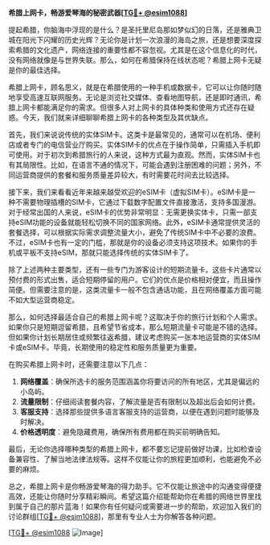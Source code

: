 **希腊上网卡，畅游爱琴海的秘密武器[[TG💪+ @esim1088](https://t.me/s/esim1088)]**

提起希腊，你脑海中浮现的是什么？是圣托里尼岛那如梦似幻的日落，还是雅典卫城在阳光下闪耀的历史光辉？无论你是计划一次浪漫的海岛之旅，还是想要深度探索希腊的文化遗产，网络连接的重要性都不容忽视。尤其是在这个信息化的时代，没有网络就像是与世界失联。那么，如何在希腊保持在线状态呢？希腊上网卡无疑是你的最佳选择。

希腊上网卡，顾名思义，就是在希腊使用的一种手机或数据卡，它可以让你随时随地享受高速互联网服务。无论是浏览社交媒体、查看地图导航，还是即时通讯，希腊上网卡都能满足你的需求。但很多人对上网卡的具体种类和使用方式还存在疑惑。今天，我们就来详细聊聊希腊上网卡的各种类型及其优缺点。

首先，我们来说说传统的实体SIM卡。这类卡是最常见的，通常可以在机场、便利店或者专门的电信营业厅购买。实体SIM卡的优点在于操作简单，只需插入手机即可使用。对于初次到希腊旅行的人来说，这种方式最为直观。然而，实体SIM卡也有其局限性。比如，在语言不通的情况下，可能会遇到注册困难的问题；另外，不同运营商提供的套餐和服务质量差异较大，有时需要花时间去比较选择。

接下来，我们来看看近年来越来越受欢迎的eSIM卡（虚拟SIM卡）。eSIM卡是一种不需要物理插槽的SIM卡，它通过下载数字配置文件直接激活，支持多国漫游。对于经常出国的人来说，eSIM卡的优势非常明显：无需更换实体卡，只需一部支持eSIM功能的设备就能轻松切换不同的国家网络。此外，eSIM卡通常提供灵活的套餐选择，可以根据实际需求调整流量大小，避免了传统SIM卡中不必要的浪费。不过，eSIM卡也有一定的门槛，那就是你的设备必须支持这项技术。如果你的手机或平板不支持eSIM，那就只能选择传统的实体SIM卡了。

除了上述两种主要类型，还有一些专门为游客设计的短期流量卡。这些卡片通常以预付费的形式出售，适合短期停留的用户。它们的优点是价格相对便宜，而且操作简便。但需要注意的是，这类流量卡一般不包含通话功能，且在网络覆盖方面可能不如大型运营商稳定。

那么，如何选择最适合自己的希腊上网卡呢？这取决于你的旅行计划和个人需求。如果你只是短期逗留希腊，且希望节省成本，那么短期流量卡可能是不错的选择。但如果你计划长期居住或频繁往返希腊，建议考虑购买一张本地运营商的实体SIM卡或eSIM卡。毕竟，长期使用的稳定性和服务质量更为重要。

在购买希腊上网卡时，还需要注意以下几点：

1. **网络覆盖**：确保所选卡的服务范围涵盖你将要访问的所有地区，尤其是偏远的小岛屿。
2. **流量限制**：仔细阅读套餐内容，了解流量是否有限制以及超出后会如何计费。
3. **客服支持**：选择那些提供多语言客服支持的运营商，以便在遇到问题时能够及时解决。
4. **价格透明度**：避免隐藏费用，确保所有费用都在购买前明确告知。

最后，无论你选择哪种类型的希腊上网卡，都不要忘记提前做好功课，比如检查设备兼容性、了解当地法律法规等。这样不仅能让你的旅程更加顺利，也能避免不必要的麻烦。

总之，希腊上网卡是你畅游爱琴海的得力助手。它不仅能让旅途中的沟通变得便捷高效，还能让你随时分享精彩瞬间。希望这篇介绍能帮助你在希腊的网络世界里找到属于自己的那片蓝海！如果你有任何疑问或需要进一步的帮助，欢迎加入我们的讨论群组[[TG💪+ @esim1088](https://t.me/s/esim1088)]，那里有专业人士为你解答各种问题。

[[TG💪+ @esim1088](https://t.me/s/esim1088) ![Image](https://i.postimg.cc/4NQfJmqS/Snipaste-2025-05-13-00-14-12.png)]